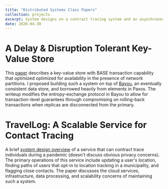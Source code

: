 ```yaml
---
title: "Distributed Systems Class Papers"
collection: projects
excerpt: System designs on a contract tracing system and an asynchronous KV store. 
date: 2020-04-30
---
```



# A Delay & Disruption Tolerant Key-Value Store
This [paper](https://ypatil12.github.io/files/AsyncKeyValue.pdf) describes a key-value store with BASE transaction capability that optimized optimized for availability in the presence of network partitions. I proposed building such a system on top of [Bayou](https://people.eecs.berkeley.edu/~brewer/cs262b/update-conflicts.pdf), an eventually consistent data store, and borrowed heavily from elements in Paxos. The writeup modifies the entropy-exchange protocol in Bayou to allow for transaction-level guarantees through compromising on rolling-back transactions when replicas are disconnected from the primary. 

# TravelLog: A Scalable Service for Contact Tracing 
A brief [system design overview](https://ypatil12.github.io/files/TravelLog.pdf) of a service that can contract trace individuals during a pandemic (doesn't discuss obvious privacy concerns). The primary operations of this service include updating a user's location, finding paths of users that opt-in to location tracking in a municipality, and flagging close contacts. The paper discusses the cloud services, infrastructure, data processing, and scalability concerns of maintaining such a system. 

